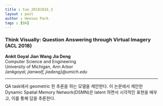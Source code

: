 ```yaml
---
title : tue_20181016_3
layout : post
author : Heesoo Park
tags : [QA]
---
```


<h3>Think Visually: Question Answering through Virtual Imagery (ACL 2018)</h3>


<p>

<b>Ankit Goyal Jian Wang Jia Deng</b><br/>
Computer Science and Engineering<br/>
University of Michigan, Ann Arbor<br/>
<em>{ankgoyal, jianwolf, jiadeng}@umich.edu</em>




</p>

<hr />
<p>
QA task에서 geometric 한 추론을 하는 모델을 제안한다. 이 논문에서 제안한 Dynamic Spatial Memory Network(DSMN)은 latent 하면서 시각적인 표현을 배우고, 이를 통해 답을 추론한다.
</p>
